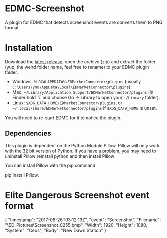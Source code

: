# EDMC-Screenshot
A plugin for EDMC that detects screenshot events are converts them to PNG format


# Installation
Download the [latest release](https://gitlab.com/mrsheepsheep/EDMC-Inara/repository/archive.zip?ref=master), open the archive (zip) and extract the folder (yup, the weird folder name, feel free to rename) to your EDMC plugin folder.

* Windows: `%LOCALAPPDATA%\EDMarketConnector\plugins` (usually `C:\Users\you\AppData\Local\EDMarketConnector\plugins`).
* Mac: `~/Library/Application Support/EDMarketConnector/plugins` (in Finder hold ⌥ and choose Go &rarr; Library to open your `~/Library` folder).
* Linux: `$XDG_DATA_HOME/EDMarketConnector/plugins`, or `~/.local/share/EDMarketConnector/plugins` if `$XDG_DATA_HOME` is unset.

You will need to re-start EDMC for it to notice the plugin.

## Dependencies

This plugin is dependent on the Python Module Pillow. Pillow will only work with the 32 bit version of Python. If you have a problem, you may need to uninstall Pillow reinstall python and then install Pillow

You can install Pillow with the pip command

pip install Pillow.



# Elite Dangerous Screenshot event format


{
  "timestamp": "2017-08-26T03:12:19Z",
  "event": "Screenshot",
  "Filename": "\\ED_Pictures\\Screenshot_0255.bmp",
  "Width": 1920,
  "Height": 1080,
  "System": "Ceos",
  "Body": "New Dawn Station"
}
